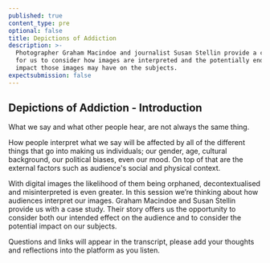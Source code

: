 ```yaml
---
published: true
content_type: pre
optional: false
title: Depictions of Addiction
description: >-
  Photographer Graham Macindoe and journalist Susan Stellin provide a case-study
  for us to consider how images are interpreted and the potentially enduring
  impact those images may have on the subjects.
expectsubmission: false
---
```

## Depictions of Addiction - Introduction

What we say and what other people hear, are not always the same thing. 

How people interpret what we say will be affected by all of the different things that go into making us individuals; our gender, age, cultural background, our political biases, even our mood. On top of that are the external factors such as audience's social and physical context. 

With digital images the likelihood of them being orphaned, decontextualised and misinterpreted is even greater. In this session we’re thinking about how audiences interpret our images. Graham Macindoe and Susan Stellin provide us with a case study. Their story offers us the opportunity to consider both our intended effect on the audience and to consider the potential impact on our subjects.

Questions and links will appear in the transcript, please add your thoughts and reflections into the platform as you listen.
